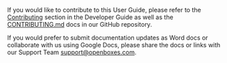 
If you would like to contribute to this User Guide, please refer to the 
[Contributing](../developer-guide/contributing.md) section in the Developer Guide 
as well as the [CONTRIBUTING.md](https://github.com/openboxes/openboxes/blob/develop/CONTRIBUTING.md)
docs in our GitHub repository.

If you would prefer to submit documentation updates as Word docs or collaborate with us
using Google Docs, please share the docs or links with our Support Team [support@openboxes.com](mailto:support@openboxes.com).
